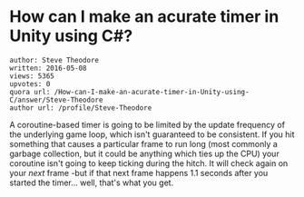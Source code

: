 # How can I make an acurate timer in Unity using C#?

	author: Steve Theodore
	written: 2016-05-08
	views: 5365
	upvotes: 0
	quora url: /How-can-I-make-an-acurate-timer-in-Unity-using-C/answer/Steve-Theodore
	author url: /profile/Steve-Theodore


A coroutine-based timer is going to be limited by the update frequency of the underlying game loop, which isn't guaranteed to be consistent. If you hit something that causes a particular frame to run long (most commonly a garbage collection, but it could be anything which ties up the CPU) your coroutine isn't going to keep ticking during the hitch. It will check again on your _next_ frame -but if that next frame happens 1.1 seconds after you started the timer... well, that's what you get.

